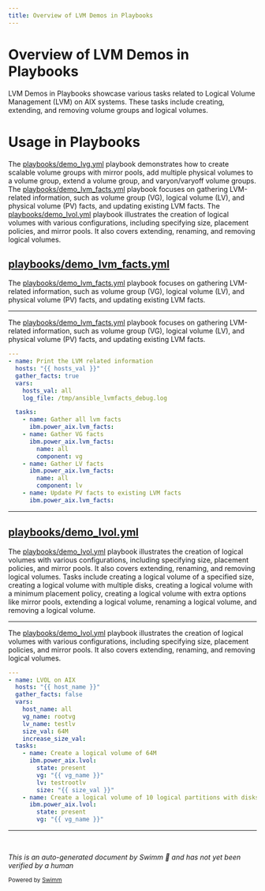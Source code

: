 ```yaml
---
title: Overview of LVM Demos in Playbooks
---
```

# Overview of LVM Demos in Playbooks

LVM Demos in Playbooks showcase various tasks related to Logical Volume Management (LVM) on AIX systems. These tasks include creating, extending, and removing volume groups and logical volumes.

# Usage in Playbooks

The <SwmPath>[playbooks/demo_lvg.yml](playbooks/demo_lvg.yml)</SwmPath> playbook demonstrates how to create scalable volume groups with mirror pools, add multiple physical volumes to a volume group, extend a volume group, and varyon/varyoff volume groups. The <SwmPath>[playbooks/demo_lvm_facts.yml](playbooks/demo_lvm_facts.yml)</SwmPath> playbook focuses on gathering LVM-related information, such as volume group (VG), logical volume (LV), and physical volume (PV) facts, and updating existing LVM facts. The <SwmPath>[playbooks/demo_lvol.yml](playbooks/demo_lvol.yml)</SwmPath> playbook illustrates the creation of logical volumes with various configurations, including specifying size, placement policies, and mirror pools. It also covers extending, renaming, and removing logical volumes.

## <SwmPath>[playbooks/demo_lvm_facts.yml](playbooks/demo_lvm_facts.yml)</SwmPath>

The <SwmPath>[playbooks/demo_lvm_facts.yml](playbooks/demo_lvm_facts.yml)</SwmPath> playbook focuses on gathering LVM-related information, such as volume group (VG), logical volume (LV), and physical volume (PV) facts, and updating existing LVM facts.

<SwmSnippet path="/playbooks/demo_lvm_facts.yml" line="1">

---

The <SwmPath>[playbooks/demo_lvm_facts.yml](playbooks/demo_lvm_facts.yml)</SwmPath> playbook focuses on gathering LVM-related information, such as volume group (VG), logical volume (LV), and physical volume (PV) facts, and updating existing LVM facts.

```yaml
---
- name: Print the LVM related information
  hosts: "{{ hosts_val }}"
  gather_facts: true
  vars:
    hosts_val: all
    log_file: /tmp/ansible_lvmfacts_debug.log

  tasks:
    - name: Gather all lvm facts
      ibm.power_aix.lvm_facts:
    - name: Gather VG facts
      ibm.power_aix.lvm_facts:
        name: all
        component: vg
    - name: Gather LV facts
      ibm.power_aix.lvm_facts:
        name: all
        component: lv
    - name: Update PV facts to existing LVM facts
      ibm.power_aix.lvm_facts:
```

---

</SwmSnippet>

## <SwmPath>[playbooks/demo_lvol.yml](playbooks/demo_lvol.yml)</SwmPath>

The <SwmPath>[playbooks/demo_lvol.yml](playbooks/demo_lvol.yml)</SwmPath> playbook illustrates the creation of logical volumes with various configurations, including specifying size, placement policies, and mirror pools. It also covers extending, renaming, and removing logical volumes. Tasks include creating a logical volume of a specified size, creating a logical volume with multiple disks, creating a logical volume with a minimum placement policy, creating a logical volume with extra options like mirror pools, extending a logical volume, renaming a logical volume, and removing a logical volume.

<SwmSnippet path="/playbooks/demo_lvol.yml" line="1">

---

The <SwmPath>[playbooks/demo_lvol.yml](playbooks/demo_lvol.yml)</SwmPath> playbook illustrates the creation of logical volumes with various configurations, including specifying size, placement policies, and mirror pools. It also covers extending, renaming, and removing logical volumes.

```yaml
---
- name: LVOL on AIX
  hosts: "{{ host_name }}"
  gather_facts: false
  vars:
    host_name: all
    vg_name: rootvg
    lv_name: testlv
    size_val: 64M
    increase_size_val:
  tasks:
    - name: Create a logical volume of 64M
      ibm.power_aix.lvol:
        state: present
        vg: "{{ vg_name }}"
        lv: testrootlv
        size: "{{ size_val }}"
    - name: Create a logical volume of 10 logical partitions with disks hdisk0 and hdisk1
      ibm.power_aix.lvol:
        state: present
        vg: "{{ vg_name }}"
```

---

</SwmSnippet>

&nbsp;

*This is an auto-generated document by Swimm 🌊 and has not yet been verified by a human*

<SwmMeta version="3.0.0" repo-id="Z2l0aHViJTNBJTNBYW5zaWJsZS1wb3dlci1haXglM0ElM0Fzd2ltbWlv" repo-name="ansible-power-aix"><sup>Powered by [Swimm](/)</sup></SwmMeta>
